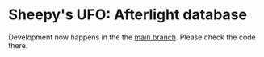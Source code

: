 Sheepy's UFO: Afterlight database
=================================

Development now happens in the the [main branch](https://github.com/Sheep-y/ufoafterlight-db/).
Please check the code there.